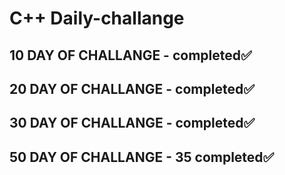 # C++ Daily-challange

## 10 DAY OF CHALLANGE  - completed✅

## 20 DAY OF CHALLANGE  - completed✅

## 30 DAY OF CHALLANGE -  completed✅

## 50 DAY OF CHALLANGE - 35 completed✅